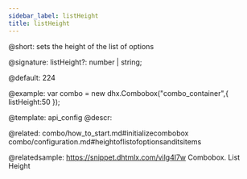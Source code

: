 ```yaml
---
sidebar_label: listHeight
title: listHeight
---          
```


@short: 
sets the height of the list of options

@signature: listHeight?: number | string;

@default: 224

@example: 
var combo = new dhx.Combobox("combo_container",{
    listHeight:50
});


@template:	api_config
@descr: 


@related: combo/how_to_start.md#initializecombobox
combo/configuration.md#heightoflistofoptionsanditsitems

@relatedsample: https://snippet.dhtmlx.com/vilg4l7w	Combobox. List Height